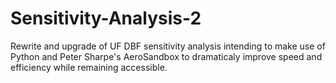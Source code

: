 # Sensitivity-Analysis-2
Rewrite and upgrade of UF DBF sensitivity analysis intending to make use of Python and Peter Sharpe's AeroSandbox to dramaticaly improve speed and efficiency while remaining accessible.
